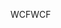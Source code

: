 <span data-ttu-id="a9b50-101">WCF</span><span class="sxs-lookup"><span data-stu-id="a9b50-101">WCF</span></span>